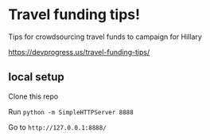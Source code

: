 # Travel funding tips!

Tips for crowdsourcing travel funds to campaign for Hillary

https://devprogress.us/travel-funding-tips/

## local setup

Clone this repo

Run `python -m SimpleHTTPServer 8888`

Go to `http://127.0.0.1:8888/`

